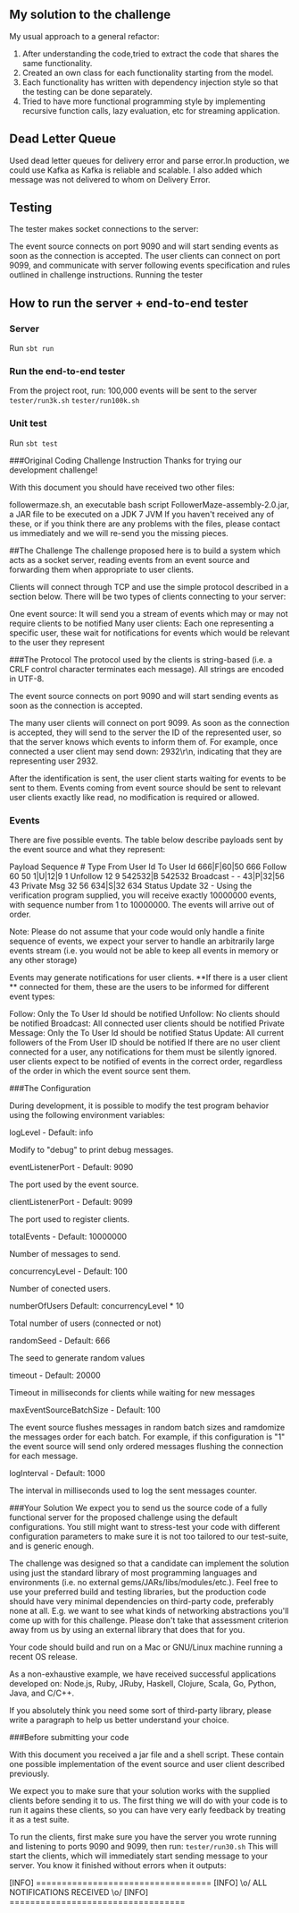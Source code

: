 ## My solution to the challenge
My usual approach to a general refactor:

1. After understanding the code,tried to extract the code that shares the same functionality. 
3. Created an own class for each functionality starting from the model. 
3. Each functionality has written with dependency injection style so that the testing can be done separately. 
4. Tried to have more functional programming style by implementing recursive function calls, lazy evaluation, etc for streaming application. 

## Dead Letter Queue

Used dead letter queues for delivery error and parse error.In production, we could use Kafka as Kafka is reliable and scalable. 
I also added which message was not delivered to whom on Delivery Error. 

## Testing

The tester makes socket connections to the server:

The event source connects on port 9090 and will start sending events as soon as the connection is accepted.
The user clients can connect on port 9099, and communicate with server following events specification and rules outlined in challenge instructions.
Running the tester

## How to run the server + end-to-end tester

### Server

Run `sbt run`

### Run the end-to-end tester
From the project root, run:
100,000 events will be sent to the server
`tester/run3k.sh`
`tester/run100k.sh`

### Unit test
Run `sbt test`


###Original Coding Challenge Instruction
Thanks for trying our development challenge!

With this document you should have received two other files:

followermaze.sh, an executable bash script
FollowerMaze-assembly-2.0.jar, a JAR file to be executed on a JDK 7 JVM
If you haven't received any of these, or if you think there are any problems with the files, please contact us immediately and we will re-send you the missing pieces.

##The Challenge
The challenge proposed here is to build a system which acts as a socket server, reading events from an event source and forwarding them when appropriate to user clients.

Clients will connect through TCP and use the simple protocol described in a section below. There will be two types of clients connecting to your server:

One event source: It will send you a stream of events which may or may not require clients to be notified
Many user clients: Each one representing a specific user, these wait for notifications for events which would be relevant to the user they represent

###The Protocol
The protocol used by the clients is string-based (i.e. a CRLF control character terminates each message). All strings are encoded in UTF-8.

The event source connects on port 9090 and will start sending events as soon as the connection is accepted.

The many user clients will connect on port 9099. As soon as the connection is accepted, they will send to the server the ID of the represented user, so that the server knows which events to inform them of. For example, once connected a user client may send down: 2932\r\n, indicating that they are representing user 2932.

After the identification is sent, the user client starts waiting for events to be sent to them. Events coming from event source should be sent to relevant user clients exactly like read, no modification is required or allowed.

### Events
There are five possible events. The table below describe payloads sent by the event source and what they represent:

Payload	Sequence #	Type	From User Id	To User Id
666|F|60|50	666	Follow	60	50
1|U|12|9	1	Unfollow	12	9
542532|B	542532	Broadcast	-	-
43|P|32|56	43	Private Msg	32	56
634|S|32	634	Status Update	32	-
Using the verification program supplied, you will receive exactly 10000000 events, with sequence number from 1 to 10000000. The events will arrive out of order.

Note: Please do not assume that your code would only handle a finite sequence of events, we expect your server to handle an arbitrarily large events stream (i.e. you would not be able to keep all events in memory or any other storage)

Events may generate notifications for user clients. **If there is a user client ** connected for them, these are the users to be informed for different event types:

Follow: Only the To User Id should be notified
Unfollow: No clients should be notified
Broadcast: All connected user clients should be notified
Private Message: Only the To User Id should be notified
Status Update: All current followers of the From User ID should be notified
If there are no user client connected for a user, any notifications for them must be silently ignored. user clients expect to be notified of events in the correct order, regardless of the order in which the event source sent them.

###The Configuration

During development, it is possible to modify the test program behavior using the following environment variables:

logLevel - Default: info

Modify to "debug" to print debug messages.

eventListenerPort - Default: 9090

The port used by the event source.

clientListenerPort - Default: 9099

The port used to register clients.

totalEvents - Default: 10000000

Number of messages to send.

concurrencyLevel - Default: 100

Number of conected users.

numberOfUsers Default: concurrencyLevel * 10

Total number of users (connected or not)

randomSeed - Default: 666

The seed to generate random values

timeout - Default: 20000

Timeout in milliseconds for clients while waiting for new messages

maxEventSourceBatchSize - Default: 100

The event source flushes messages in random batch sizes and ramdomize the messages order for each batch. For example, if this configuration is "1" the event source will send only ordered messages flushing the connection for each message.

logInterval - Default: 1000

The interval in milliseconds used to log the sent messages counter.

###Your Solution
We expect you to send us the source code of a fully functional server for the proposed challenge using the default configurations. You still might want to stress-test your code with different configuration parameters to make sure it is not too tailored to our test-suite, and is generic enough.

The challenge was designed so that a candidate can implement the solution using just the standard library of most programming languages and environments (i.e. no external gems/JARs/libs/modules/etc.). Feel free to use your preferred build and testing libraries, but the production code should have very minimal dependencies on third-party code, preferably none at all. E.g. we want to see what kinds of networking abstractions you'll come up with for this challenge. Please don't take that assessment criterion away from us by using an external library that does that for you.

Your code should build and run on a Mac or GNU/Linux machine running a recent OS release.

As a non-exhaustive example, we have received successful applications developed on: Node.js, Ruby, JRuby, Haskell, Clojure, Scala, Go, Python, Java, and C/C++.

If you absolutely think you need some sort of third-party library, please write a paragraph to help us better understand your choice.

###Before submitting your code

With this document you received a jar file and a shell script. These contain one possible implementation of the event source and user client described previously.

We expect you to make sure that your solution works with the supplied clients before sending it to us. The first thing we will do with your code is to run it agains these clients, so you can have very early feedback by treating it as a test suite.

To run the clients, first make sure you have the server you wrote running and listening to ports 9090 and 9099, then run:
`tester/run30.sh`
This will start the clients, which will immediately start sending message to your server. You know it finished without errors when it outputs:

 [INFO] ==================================
 [INFO] \o/ ALL NOTIFICATIONS RECEIVED \o/
 [INFO] ==================================


